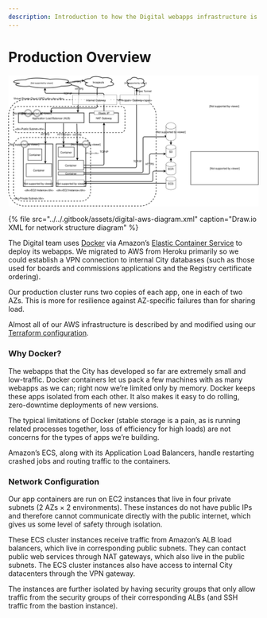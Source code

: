 ```yaml
---
description: Introduction to how the Digital webapps infrastructure is set up in AWS
---
```


# Production Overview

![Diagram of our AWS network structure](../../.gitbook/assets/digital-aws-diagrams.svg)

{% file src="../../.gitbook/assets/digital-aws-diagram.xml" caption="Draw.io XML for network structure diagram" %}

The Digital team uses [Docker](https://www.docker.com/) via Amazon’s [Elastic Container Service](https://aws.amazon.com/ecs/) to deploy its webapps. We migrated to AWS from Heroku primarily so we could establish a VPN connection to internal City databases \(such as those used for boards and commissions applications and the Registry certificate ordering\).

Our production cluster runs two copies of each app, one in each of two AZs. This is more for resilience against AZ-specific failures than for sharing load.

Almost all of our AWS infrastructure is described by and modified using our [Terraform configuration](https://github.com/CityOfBoston/digital-terraform).

### Why Docker?

The webapps that the City has developed so far are extremely small and low-traffic. Docker containers let us pack a few machines with as many webapps as we can; right now we’re limited only by memory. Docker keeps these apps isolated from each other. It also makes it easy to do rolling, zero-downtime deployments of new versions.

The typical limitations of Docker \(stable storage is a pain, as is running related processes together, loss of efficiency for high loads\) are not concerns for the types of apps we’re building.

Amazon’s ECS, along with its Application Load Balancers, handle restarting crashed jobs and routing traffic to the containers.

### Network Configuration

Our app containers are run on EC2 instances that live in four private subnets \(2 AZs × 2 environments\). These instances do not have public IPs and therefore cannot communicate directly with the public internet, which gives us some level of safety through isolation.

These ECS cluster instances receive traffic from Amazon’s ALB load balancers, which live in corresponding public subnets. They can contact public web services through NAT gateways, which also live in the public subnets. The ECS cluster instances also have access to internal City datacenters through the VPN gateway.

The instances are further isolated by having security groups that only allow traffic from the security groups of their corresponding ALBs \(and SSH traffic from the bastion instance\).

